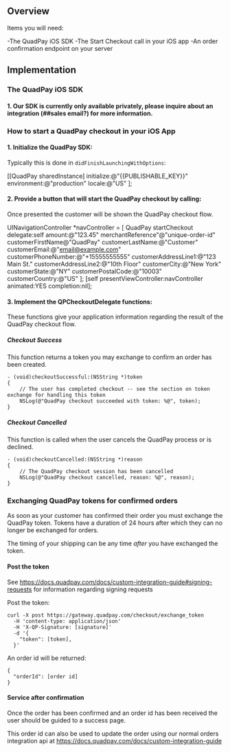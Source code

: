 
## Overview
Items you will need:

-The QuadPay iOS SDK
-The Start Checkout call in your iOS app
-An order confirmation endpoint on your server


## Implementation

### The QuadPay iOS SDK

#### 1. Our SDK is currently only available privately, please inquire about an integration (##sales email?) for more information.

### How to start a QuadPay checkout in your iOS App

#### 1. Initialize the QuadPay SDK:

Typically this is done in `didFinishLaunchingWithOptions`:

[[QuadPay sharedInstance] initialize:@"{{PUBLISHABLE_KEY}}"
  environment:@"production"
  locale:@"US"
];

#### 2. Provide a button that will start the QuadPay checkout by calling:

Once presented the customer will be shown the QuadPay checkout flow.

UINavigationController *navController = [
  QuadPay startCheckout
    delegate:self
    amount:@"123.45"
    merchantReference"@"unique-order-id"
    customerFirstName@"QuadPay"
    customerLastName:@"Customer"
    customerEmail:@"email@example.com"
    customerPhoneNumber:@"+15555555555"
    customerAddressLine1:@"123 Main St."
    customerAddressLine2:@"10th Floor"
    customerCity:@"New York"
    customerState:@"NY"
    customerPostalCode:@"10003"
    customerCountry:@"US"
];
[self presentViewController:navController animated:YES completion:nil];

#### 3. Implement the QPCheckoutDelegate functions:

These functions give your application information regarding the result of the QuadPay checkout flow.

##### Checkout Success

This function returns a token you may exchange to confirm an order has been created.

```
- (void)checkoutSuccessful:(NSString *)token
{
    // The user has completed checkout -- see the section on token exchange for handling this token
    NSLog(@"QuadPay checkout succeeded with token: %@", token);
}
```

##### Checkout Cancelled

This function is called when the user cancels the QuadPay process or is declined.

```
- (void)checkoutCancelled:(NSString *)reason
{
    // The QuadPay checkout session has been cancelled
    NSLog(@"QuadPay checkout cancelled, reason: %@", reason);
}
```

### Exchanging QuadPay tokens for confirmed orders

As soon as your customer has confirmed their order you must exchange the QuadPay token. Tokens have a duration of 24 hours after which they can no longer be exchanged for orders.

The timing of your shipping can be any time *after* you have exchanged the token.

#### Post the token

See https://docs.quadpay.com/docs/custom-integration-guide#signing-requests for information regarding signing requests

Post the token:

```
curl -X post https://gateway.quadpay.com/checkout/exchange_token
  -H 'content-type: application/json' 
  -H 'X-QP-Signature: [signature]'
  -d '{
    "token": [token],
  }'
```

An order id will be returned:

```
{
  "orderId": [order id]
}
```

#### Service after confirmation

Once the order has been confirmed and an order id has been received the user should be guided to a success page.

This order id can also be used to update the order using our normal orders integration api at https://docs.quadpay.com/docs/custom-integration-guide

